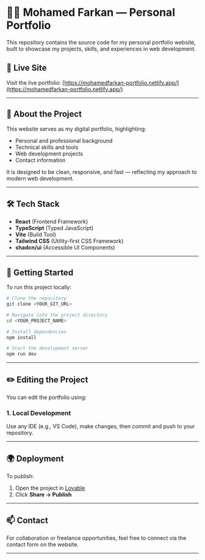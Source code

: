 # 👨‍💻 Mohamed Farkan — Personal Portfolio

This repository contains the source code for my personal portfolio website, built to showcase my projects, skills, and experiences in web development.

## 🔗 Live Site

Visit the live portfolio: [https://mohamedfarkan-portfolio.netlify.app/](https://mohamedfarkan-portfolio.netlify.app/)

---

## 📌 About the Project

This website serves as my digital portfolio, highlighting:

- Personal and professional background
- Technical skills and tools
- Web development projects
- Contact information

It is designed to be clean, responsive, and fast — reflecting my approach to modern web development.

---

## 🛠 Tech Stack

- **React** (Frontend Framework)
- **TypeScript** (Typed JavaScript)
- **Vite** (Build Tool)
- **Tailwind CSS** (Utility-first CSS Framework)
- **shadcn/ui** (Accessible UI Components)

---

## 🚀 Getting Started

To run this project locally:

```bash
# Clone the repository
git clone <YOUR_GIT_URL>

# Navigate into the project directory
cd <YOUR_PROJECT_NAME>

# Install dependencies
npm install

# Start the development server
npm run dev
```

---

## ✏️ Editing the Project

You can edit the portfolio using:

### 1. Local Development

Use any IDE (e.g., VS Code), make changes, then commit and push to your repository.

---

## 🌍 Deployment

To publish:

1. Open the project in [Lovable](https://mohamedfarkan-portfolio.netlify.app/)
2. Click **Share → Publish**

---

## 📫 Contact

For collaboration or freelance opportunities, feel free to connect via the contact form on the website.

---
